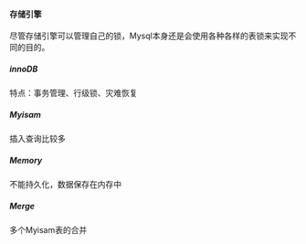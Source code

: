 #### 存储引擎
尽管存储引擎可以管理自己的锁，Mysql本身还是会使用各种各样的表锁来实现不同的目的。

##### innoDB
特点：事务管理、行级锁、灾难恢复

##### Myisam
插入查询比较多

##### Memory
不能持久化，数据保存在内存中

##### Merge 
多个Myisam表的合并
